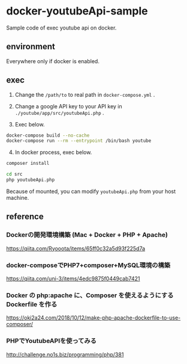 # docker-youtubeApi-sample
Sample code of exec youtube api on docker.

## environment
Everywhere only if docker is enabled.

## exec
1. Change the `/path/to` to real path in `docker-compose.yml` .

2. Change a google API key to your API key in `./youtube/app/src/youtubeApi.php` .

3. Exec below.
```bash
docker-compose build --no-cache
docker-compose run --rm --entrypoint /bin/bash youtube
```

4. In docker process, exec below.
```bash
composer install

cd src
php youtubeApi.php
```

Because of mounted, you can modify `youtubeApi.php` from your host machine.

## reference
### Dockerの開発環境構築 (Mac + Docker + PHP + Apache)
https://qiita.com/Ryooota/items/65ff0c32a5d93f225d7a

### docker-composeでPHP7+composer+MySQL環境の構築
https://qiita.com/uni-3/items/4edc9875f0449cab7421

### Docker の php:apache に、Composer を使えるようにする Dockerfile を作る
https://oki2a24.com/2018/10/12/make-php-apache-dockerfile-to-use-composer/

### PHPでYoutubeAPIを使ってみる
http://challenge.no1s.biz/programming/php/381
